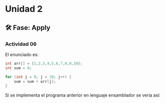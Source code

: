 # Unidad 2

## 🛠 Fase: Apply

### Actividad 06 

El enunciado es:
```c++
int arr[] = {1,2,3,4,5,6,7,8,9,10};
int sum = 0;

for (int j = 0; j < 10; j++) {
    sum = sum + arr[j];
}
```
Si se implementa el programa anterior en lenguaje ensamblador se vería así:
```asm
```
